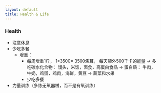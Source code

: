 ```yaml
---
layout: default
title: Health & Life
---
```

### Health
 + 注意休息 
 + 少吃多餐 
   - 增重： 
      * 每周增重1斤， 1*3500= 3500焦耳， 每天额外500千卡的能量 
        -> 多吃碳水化合物： 馒头，米饭，面食，高蛋白食品 
        -> 蛋白质： 牛肉，牛奶，鸡蛋，鸡肉，海鲜，黄豆 
        -> 蔬菜和水果 
      * 少吃多餐 
 + 力量训练（多练无氧器械，而不是有氧训练） 
